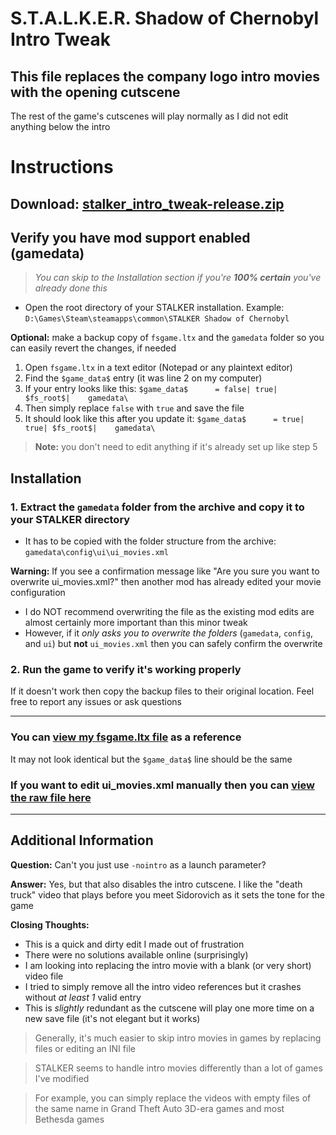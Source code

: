 # S.T.A.L.K.E.R. Shadow of Chernobyl Intro Tweak

## This file replaces the company logo intro movies with the opening cutscene

The rest of the game's cutscenes will play normally as I did not edit anything below the intro

# Instructions

## Download: [stalker_intro_tweak-release.zip](https://github.com/ATeaDaze/ateadaze.github.io/raw/main/stalker_intro_tweak/stalker_intro_tweak-release.zip)

## Verify you have mod support enabled (gamedata)

> *You can skip to the Installation section if you're **100% certain** you've already done this*

- Open the root directory of your STALKER installation. Example: `D:\Games\Steam\steamapps\common\STALKER Shadow of Chernobyl`

**Optional:** make a backup copy of `fsgame.ltx` and the `gamedata` folder so you can easily revert the changes, if needed

1. Open `fsgame.ltx` in a text editor (Notepad or any plaintext editor)
2. Find the `$game_data$` entry (it was line 2 on my computer)
3. If your entry looks like this: `$game_data$      = false| true| $fs_root$|    gamedata\`
4. Then simply replace `false` with `true` and save the file
5. It should look like this after you update it: `$game_data$      = true| true| $fs_root$|    gamedata\`

> **Note:** you don't need to edit anything if it's already set up like step 5


## Installation

### 1. Extract the `gamedata` folder from the archive and copy it to your STALKER directory

- It has to be copied with the folder structure from the archive: `gamedata\config\ui\ui_movies.xml`

**Warning:** If you see a confirmation message like "Are you sure you want to overwrite ui_movies.xml?" then another mod has already edited your movie configuration

- I do NOT recommend overwriting the file as the existing mod edits are almost certainly more important than this minor tweak
- However, if it *only asks you to overwrite the folders* (`gamedata`, `config`, and `ui`) but **not** `ui_movies.xml` then you can safely confirm the overwrite

### 2. Run the game to verify it's working properly

If it doesn't work then copy the backup files to their original location. Feel free to report any issues or ask questions

-----

### You can [view my fsgame.ltx file](https://github.com/ATeaDaze/ateadaze.github.io/blob/main/stalker_intro_tweak/raw_files/fsgame.ltx) as a reference

It may not look identical but the `$game_data$` line should be the same

### If you want to edit ui_movies.xml manually then you can [view the raw file here](https://github.com/ATeaDaze/ateadaze.github.io/blob/main/stalker_intro_tweak/raw_files/ui_movies.xml)

-----

## Additional Information

**Question:** Can't you just use `-nointro` as a launch parameter?

**Answer:** Yes, but that also disables the intro cutscene. I like the "death truck" video that plays before you meet Sidorovich as it sets the tone for the game

**Closing Thoughts:**
- This is a quick and dirty edit I made out of frustration
- There were no solutions available online (surprisingly)
- I am looking into replacing the intro movie with a blank (or very short) video file
- I tried to simply remove all the intro video references but it crashes without *at least 1* valid entry
- This is *slightly* redundant as the cutscene will play one more time on a new save file (it's not elegant but it works)

> Generally, it's much easier to skip intro movies in games by replacing files or editing an INI file

> STALKER seems to handle intro movies differently than a lot of games I've modified

> For example, you can simply replace the videos with empty files of the same name in Grand Theft Auto 3D-era games and most Bethesda games

